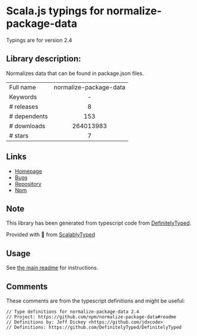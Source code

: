 
# Scala.js typings for normalize-package-data

Typings are for version 2.4

## Library description:
Normalizes data that can be found in package.json files.

|                    |                 |
| ------------------ | :-------------: |
| Full name          | normalize-package-data |
| Keywords           | - |
| # releases         | 8 |
| # dependents       | 153 |
| # downloads        | 264013983 |
| # stars            | 7 |

## Links
- [Homepage](https://github.com/npm/normalize-package-data#readme)
- [Bugs](https://github.com/npm/normalize-package-data/issues)
- [Repository](https://github.com/npm/normalize-package-data)
- [Npm](https://www.npmjs.com/package/normalize-package-data)
    


## Note
This library has been generated from typescript code from [DefinitelyTyped](https://definitelytyped.org).

Provided with :purple_heart: from [ScalablyTyped](https://github.com/oyvindberg/ScalablyTyped)

## Usage
See [the main readme](../../readme.md) for instructions.

## Comments

These comments are from the typescript definitions and might be useful:
```
// Type definitions for normalize-package-data 2.4
// Project: https://github.com/npm/normalize-package-data#readme
// Definitions by: Jeff Dickey <https://github.com/jdxcode>
// Definitions: https://github.com/DefinitelyTyped/DefinitelyTyped

```

